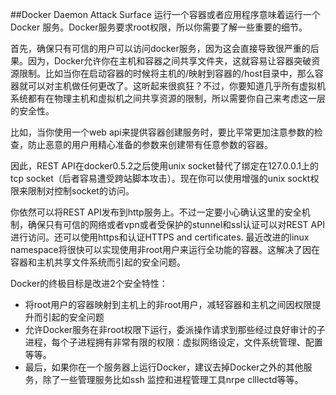 ##Docker Daemon Attack Surface
运行一个容器或者应用程序意味着运行一个Docker 服务。Docker服务要求root权限，所以你需要了解一些重要的细节。

首先，确保只有可信的用户可以访问docker服务，因为这会直接导致很严重的后果。因为，Docker允许你在主机和容器之间共享文件夹，这就容易让容器突破资源限制。比如当你在启动容器的时候将主机的/映射到容器的/host目录中，那么容器就可以对主机做任何更改了。这听起来很疯狂？不过，你要知道几乎所有虚拟机系统都有在物理主机和虚拟机之间共享资源的限制，所以需要你自己来考虑这一层的安全性。

比如，当你使用一个web api来提供容器创建服务时，要比平常更加注意参数的检查，防止恶意的用户用精心准备的参数来创建带有任意参数的容器。

因此，REST API在docker0.5.2之后使用unix socket替代了绑定在127.0.0.1上的tcp socket（后者容易遭受跨站脚本攻击）。现在你可以使用增强的unix sockt权限来限制对控制socket的访问。

你依然可以将REST API发布到http服务上。不过一定要小心确认这里的安全机制，确保只有可信的网络或者vpn或者受保护的stunnel和ssl认证可以对REST API进行访问。还可以使用https和认证HTTPS and certificates.
最近改进的linux namespace将很快可以实现使用非root用户来运行全功能的容器。这解决了因在容器和主机共享文件系统而引起的安全问题。

Docker的终极目标是改进2个安全特性：
* 将root用户的容器映射到主机上的非root用户，减轻容器和主机之间因权限提升而引起的安全问题
* 允许Docker服务在非root权限下运行，委派操作请求到那些经过良好审计的子进程，每个子进程拥有非常有限的权限：虚拟网络设定，文件系统管理、配置等等。
* 最后，如果你在一个服务器上运行Docker，建议去掉Docker之外的其他服务，除了一些管理服务比如ssh 监控和进程管理工具nrpe clllectd等等。
